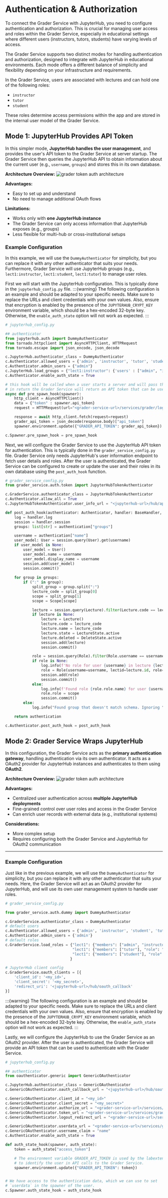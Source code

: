 # Authentication & Authorization
To connect the Grader Service with JupyterHub, you need to configure authentication and authorization. This is crucial for managing user access and roles within the Grader Service, especially in educational settings where different users (instructors, tutors, students) have varying levels of access.

The Grader Service supports two distinct modes for handling authentication and authorization, designed to integrate with JupyterHub in educational environments. Each mode offers a different balance of simplicity and flexibility depending on your infrastructure and requirements.

In the Grader Service, users are associated with lectures and can hold one of the following roles:

- `instructor`
- `tutor`
- `student`

These roles determine access permissions within the app and are stored in the internal user model of the Grader Service.

## Mode 1: JupyterHub Provides API Token

In this simpler mode, **JupyterHub handles the user management**, and provides the user's API token to 
the Grader Service at server startup. 
The Grader Service then queries the JupyterHub API to obtain information about the current user (e.g., `username`, `groups`)
and stores this in its own database.

**Architecture Overview:**
![grader token auth architecture](../_static/assets/images/token-auth.svg "Token Authentication Architecture")

**Advantages:**

- Easy to set up and understand
- No need to manage additional OAuth flows

**Limitations:**

- Works only with **one JupyterHub instance**
- The Grader Service can only access information that JupyterHub exposes (e.g., groups)
- Less flexible for multi-hub or cross-institutional setups

### Example Configuration

In this example, we will use the `DummyAuthenticator` for simplicity, but you can replace it with any other authenticator that suits your needs.
Furthermore, Grader Service will use JupyterHub groups (e.g., `lect1:instructor`, `lect1:student`, `lect1:tutor`) to manage user roles.

First we will start with the JupyterHub configuration. This is typically done in the `jupyterhub_config.py` file.
:::{warning}
The following configuration is an example and should be adapted to your specific needs.
Make sure to replace the URLs and client credentials with your own values.
Also, ensure that encryption is enabled by the presence of the `JUPYTERHUB_CRYPT_KEY` environment variable, which should be a hex-encoded 32-byte key.
Otherwise, the `enable_auth_state` option will not work as expected.
:::

```python
# jupyterhub_config.py

## authenticator
from jupyterhub.auth import DummyAuthenticator
from tornado.httpclient import AsyncHTTPClient, HTTPRequest
from tornado.escape import json_encode, json_decode

c.JupyterHub.authenticator_class = DummyAuthenticator
c.Authenticator.allowed_users = {'admin', 'instructor', 'tutor', 'student'}
c.Authenticator.admin_users = {"admin"}
c.JupyterHub.load_groups = {"lect1:instructor": {'users' : ["admin", "instructor"]}, "lect1:student": {'users' : ["student"]}, "lect1:tutor": {'users' : ["tutor"]}}
c.Authenticator.enable_auth_state = True

# this hook will be called when a user starts a server and will pass the JupyterHub API token to the Grader Service
# in return the Grader Service will return an API token that can be used to authenticate with the Grader Service
async def pre_spawn_hook(spawner):
    http_client = AsyncHTTPClient()
    data = {"token" : spawner.api_token}
    request = HTTPRequest(url="<grader-service-url>/services/grader/login", method='POST', body=json_encode(data))

    response = await http_client.fetch(request=request)
    grader_api_token = json_decode(response.body)["api_token"]
    spawner.environment.update({"GRADER_API_TOKEN": grader_api_token})

c.Spawner.pre_spawn_hook = pre_spawn_hook
```

Next, we will configure the Grader Service to use the JupyterHub API token for authentication. This is typically done in the `grader_service_config.py` file.
Grader Service only needs JupyterHub's user information endpoint to fetch user details and roles.
After the user is authenticated, the Grader Service can be configured to create or update the user and their roles in its own database using the `post_auth_hook` function.
```python
# grader_service_config.py
from grader_service.auth.token import JupyterHubTokenAuthenticator

c.GraderService.authenticator_class = JupyterHubTokenAuthenticator
c.Authenticator.allow_all = True
c.JupyterHubTokenAuthenticator.user_info_url = "<jupyterhub-url>/hub/api/user"

def post_auth_hook(authenticator: Authenticator, handler: BaseHandler, authentication: dict):
    log = handler.log
    session = handler.session
    groups: list[str] = authentication["groups"]

    username = authentication["name"]
    user_model: User = session.query(User).get(username)
    if user_model is None:
        user_model = User()
        user_model.name = username
        user_model.display_name = username
        session.add(user_model)
        session.commit()
    
    for group in groups:
        if (":" in group):
            split_group = group.split(":")
            lecture_code = split_group[0]
            scope = split_group[1]
            scope = Scope[scope]

            lecture = session.query(Lecture).filter(Lecture.code == lecture_code).one_or_none()
            if lecture is None:
                lecture = Lecture()
                lecture.code = lecture_code
                lecture.name = lecture_code
                lecture.state = LectureState.active
                lecture.deleted = DeleteState.active
                session.add(lecture)
                session.commit()

            role = session.query(Role).filter(Role.username == username, Role.lectid == lecture.id).one_or_none()
            if role is None:
                log.info(f'No role for user {username} in lecture {lecture_code}... creating role')
                role = Role(username=username, lectid=lecture.id, role=scope)
                session.add(role)
                session.commit()
            else:
                log.info(f'Found role {role.role.name} for user {username}  in lecture {lecture_code}... updating role to {scope.name}')
                role.role = scope
                session.commit()
        else:
            log.info("Found group that doesn't match schema. Ignoring " + group)        

    return authentication

c.Authenticator.post_auth_hook = post_auth_hook
```

## Mode 2: Grader Service Wraps JupyterHub

In this configuration, the Grader Service acts as the **primary authentication gateway**, handling authentication via  its own authenticator. It acts as a OAuth2 provider for JupyterHub instances and authenticates to them using **OAuth2**.

**Architecture Overview:**
![grader token auth architecture](../_static/assets/images/oauth-setup.svg "Token Authentication Architecture")

**Advantages:**

- Centralized user authentication across **multiple JupyterHub deployments**
- Fine-grained control over user roles and access in the Grader Service
- Can enrich user records with external data (e.g., institutional systems)

**Considerations:**

- More complex setup
- Requires configuring both the Grader Service and JupyterHub for OAuth2 communication

---
### Example Configuration
Just like in the previous example, we will use the `DummyAuthenticator` for simplicity, but you can replace it with any other authenticator that suits your needs.
Here, the Grader Service will act as an OAuth2 provider for JupyterHub, and will use its own user management system to handle user roles.
```python
# grader_service_config.py

from grader_service.auth.dummy import DummyAuthenticator

c.GraderService.authenticator_class = DummyAuthenticator
# default users
c.Authenticator.allowed_users = {'admin', 'instructor', 'student', 'tutor'}
c.Authenticator.admin_users = {'admin'}
# default roles
c.GraderService.load_roles = {"lect1": {"members": ["admin", "instructor"], "role": "instructor"},
                              "lect1": {"members": ["tutor"], "role": "tutor"},
                              "lect1": {"members": ["student"], "role": "student"},
                             }

# JupyterHub client config
c.GraderService.oauth_clients = [{
    'client_id': '<my_id>',
    'client_secret': '<my_secret>',
    'redirect_uri': '<jupyterhub-url>/hub/oauth_callback'
}]
```

:::{warning}
The following configuration is an example and should be adapted to your specific needs.
Make sure to replace the URLs and client credentials with your own values.
Also, ensure that encryption is enabled by the presence of the `JUPYTERHUB_CRYPT_KEY` environment variable, which should be a hex-encoded 32-byte key.
Otherwise, the `enable_auth_state` option will not work as expected.
:::

Lastly, we will configure the JupyterHub to use the Grader Service as an OAuth2 provider.
After the user is authenticated, the Grader Service will provide an API token that can be used to authenticate with the Grader Service.
```python
# jupyterhub_config.py

## authenticator
from oauthenticator.generic import GenericOAuthenticator

c.JupyterHub.authenticator_class = GenericOAuthenticator
c.GenericOAuthenticator.oauth_callback_url = "<jupyterhub-url>/hub/oauth_callback"

c.GenericOAuthenticator.client_id = "<my_id>"
c.GenericOAuthenticator.client_secret = "<my_secret>"
c.GenericOAuthenticator.authorize_url = "<grader-service-url>/services/grader/api/oauth2/authorize"
c.GenericOAuthenticator.token_url = "<grader-service-url>/services/grader/api/oauth2/token"
c.GenericOAuthenticator.logout_redirect_url = "<grader-service-url>/services/grader/logout"

c.GenericOAuthenticator.userdata_url = "<grader-service-url>/services/grader/api/user"
c.GenericOAuthenticator.username_claim = "name"
c.Authenticator.enable_auth_state = True

def auth_state_hook(spawner, auth_state):
    token = auth_state["access_token"]

    # The environment variable GRADER_API_TOKEN is used by the labextension
    # to identify the user in API calls to the Grader Service.
    spawner.environment.update({"GRADER_API_TOKEN": token})


# We have access to the authentication data, which we can use to set
# `userdata` in the spawner of the user.
c.Spawner.auth_state_hook = auth_state_hook
```
